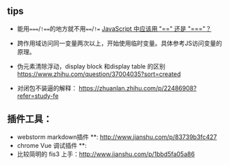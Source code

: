 ## tips
* 能用`===`/`!==`的地方就不用`==`/`!=` [JavaScript 中应该用 "==" 还是 "==="？](https://www.zhihu.com/question/20348948/answer/14867031)

* 跨作用域访问同一变量两次以上，开始使用临时变量。具体参考JS访问变量的原理。
* 伪元素清除浮动，display block 和display table 的区别 https://www.zhihu.com/question/37004035?sort=created
* 对闭包不装逼的解释： https://zhuanlan.zhihu.com/p/22486908?refer=study-fe
## 插件工具： 
   * webstorm  markdown插件 **: http://www.jianshu.com/p/83739b3fc427 
   * chrome Vue 调试插件 **:
   * 比较简明的 fis3 上手：http://www.jianshu.com/p/1bbd5fa05a86    
